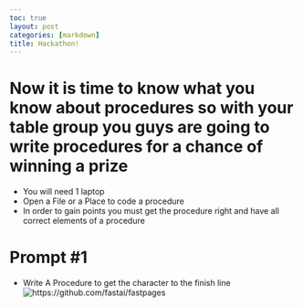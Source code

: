 ```yaml
---
toc: true
layout: post
categories: [markdown]
title: Hackathon! 
---
```


# Now it is time to know what you know about procedures so with your table group you guys are going to write procedures for a chance of winning a prize 

- You will need 1 laptop 
- Open a File or a Place to code a procedure 
- In order to gain points you must get the procedure right and have all correct elements of a procedure 

# Prompt #1 
- Write A Procedure to get the character to the finish line 
 ![]({{site.baseurl}}/images/procedure1.png "https://github.com/fastai/fastpages")